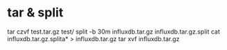 # tar & split
tar czvf test.tar.gz test/
split -b 30m influxdb.tar.gz influxdb.tar.gz.split
cat influxdb.tar.gz.splita* > influxdb.tar.gz
tar xvf influxdb.tar.gz
